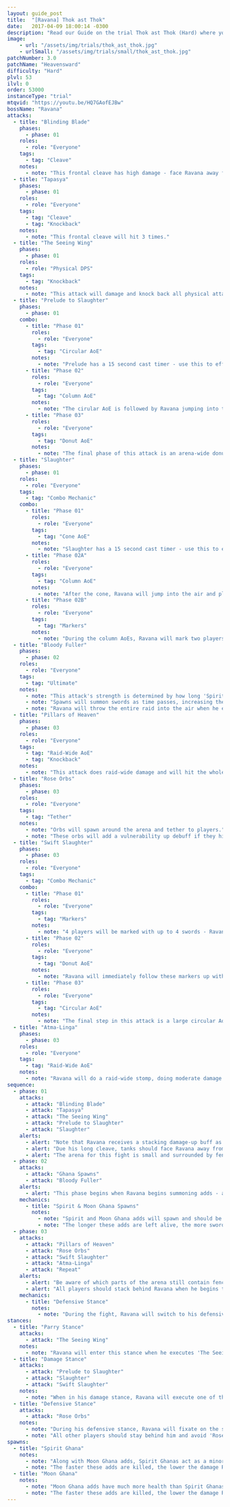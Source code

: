 ```yaml
---
layout: guide_post
title:  "[Ravana] Thok ast Thok"
date:   2017-04-09 18:00:14 -0300
description: "Read our Guide on the trial Thok ast Thok (Hard) where you'll face off against Ravana."
image:
    - url: "/assets/img/trials/thok_ast_thok.jpg"
    - urlSmall: "/assets/img/trials/small/thok_ast_thok.jpg"
patchNumber: 3.0
patchName: "Heavensward"
difficulty: "Hard"
plvl: 53
ilvl: 0
order: 53000
instanceType: "trial"
mtqvid: "https://youtu.be/HQ7GAofEJBw"
bossName: "Ravana"
attacks:
  - title: "Blinding Blade"
    phases:
      - phase: 01
    roles:
      - role: "Everyone"
    tags:
      - tag: "Cleave"
    notes:
      - note: "This frontal cleave has high damage - face Ravana away from the raid."
  - title: "Tapasya"
    phases:
      - phase: 01
    roles:
      - role: "Everyone"
    tags:
      - tag: "Cleave"
      - tag: "Knockback"
    notes:
      - note: "This frontal cleave will hit 3 times."
  - title: "The Seeing Wing"
    phases:
      - phase: 01
    roles:
      - role: "Physical DPS"
    tags:
      - tag: "Knockback"
    notes:
      - note: "This attack will damage and knock back all physical attacks."
  - title: "Prelude to Slaughter"
    phases:
      - phase: 01
    combo:
      - title: "Phase 01"
        roles:
          - role: "Everyone"
        tags:
          - tag: "Circular AoE"
        notes:
          - note: "Prelude has a 15 second cast timer - use this to effectively move out of range to avoid Ravana's first large AoE spin."
      - title: "Phase 02"
        roles:
          - role: "Everyone"
        tags:
          - tag: "Column AoE"
        notes:
          - note: "The cirular AoE is followed by Ravana jumping into the air and placing many overlapping column AoEs all over the arena - run to a safe area to avoid damage."
      - title: "Phase 03"
        roles:
          - role: "Everyone"
        tags:
          - tag: "Donut AoE"
        notes:
          - note: "The final phase of this attack is an arena-wide donut AoE - run to the center of the arena to avoid damage."
  - title: "Slaughter"
    phases:
      - phase: 01
    roles:
      - role: "Everyone"
    tags:
      - tag: "Combo Mechanic"
    combo:
      - title: "Phase 01"
        roles:
          - role: "Everyone"
        tags:
          - tag: "Cone AoE"
        notes:
          - note: "Slaughter has a 15 second cast timer - use this to effectively move directly behind Ravana to avoid damage."
      - title: "Phase 02A"
        roles:
          - role: "Everyone"
        tags:
          - tag: "Column AoE"
        notes:
          - note: "After the cone, Ravana will jump into the air and place 2 column AoEs in an 'X' pattern - stand in the safe zones to avoid damage, but watch out for the purple markers placed on members of your party."
      - title: "Phase 02B"
        roles:
          - role: "Everyone"
        tags:
          - tag: "Markers"
        notes:
          - note: "During the column AoEs, Ravana will mark two players with larger purple AoEs - spread apart and avoid other players."
  - title: "Bloody Fuller"
    phases:
      - phase: 02
    roles:
      - role: "Everyone"
    tags:
      - tag: "Ultimate"
    notes:
      - note: "This attack's strength is determined by how long 'Spirit Ghana' and 'Moon Ghana' spawns are allowed to live."
      - note: "Spawns will summon swords as time passes, increasing the damage Bloody Fuller will do."
      - note: "Ravana will throw the entire raid into the air when he executes this attack."
  - title: "Pillars of Heaven"
    phases:
      - phase: 03
    roles:
      - role: "Everyone"
    tags:
      - tag: "Raid-Wide AoE"
      - tag: "Knockback"
    notes:
      - note: "This attack does raid-wide damage and will hit the whole team with knockback - use the remaining walls on the arena to keep from falling off."
  - title: "Rose Orbs"
    phases:
      - phase: 03
    roles:
      - role: "Everyone"
    tags:
      - tag: "Tether"
    notes:
      - note: "Orbs will spawn around the arena and tether to players."
      - note: "These orbs will add a vulnerability up debuff if they hit players - run away from them until the tether breaks."
  - title: "Swift Slaughter"
    phases:
      - phase: 03
    roles:
      - role: "Everyone"
    tags:
      - tag: "Combo Mechanic"
    combo:
      - title: "Phase 01"
        roles:
          - role: "Everyone"
        tags:
          - tag: "Markers"
        notes:
          - note: "4 players will be marked with up to 4 swords - Ravana will attack each player in the order of their sword marker (1, 2, 3, 4)."
      - title: "Phase 02"
        roles:
          - role: "Everyone"
        tags:
          - tag: "Donut AoE"
        notes:
          - note: "Ravana will immediately follow these markers up with a arena-wide donut AoE - run to the center to avoid taking damage."
      - title: "Phase 03"
        roles:
          - role: "Everyone"
        tags:
          - tag: "Circular AoE"
        notes:
          - note: "The final step in this attack is a large circular AoE - run towards the edge of the arena to avoid damage."
  - title: "Atma-Linga"
    phases:
      - phase: 03
    roles:
      - role: "Everyone"
    tags:
      - tag: "Raid-Wide AoE"
    notes:
      - note: "Ravana will do a raid-wide stomp, doing moderate damage."
sequence:
  - phase: 01
    attacks:
      - attack: "Blinding Blade"
      - attack: "Tapasya"
      - attack: "The Seeing Wing"
      - attack: "Prelude to Slaughter"
      - attack: "Slaughter"
    alerts:
      - alert: "Note that Ravana receives a stacking damage-up buff as the fight goes on - kill him as fast as possible."
      - alert: "Due his long cleave, tanks should face Ravana away from the raid at all times."
      - alert: "The arena for this fight is small and surrounded by fences that will be broken during the course of the fight - pay attention to whether the remaining fences are to avoid being knocked of the edge during 'Pillars of Heaven'."
  - phase: 02
    attacks:
      - attack: "Ghana Spawns"
      - attack: "Bloody Fuller"
    alerts:
      - alert: "This phase begins when Ravana begins summoning adds - all players should focus down these adds to prevent extra damage during Bloody Fuller."
    mechanics:
      - title: "Spirit & Moon Ghana Spawns"
        notes:
          - note: "Spirit and Moon Ghana adds will spawn and should be focused down as fast as possible - note that Moon Ghanas have much more health."
          - note: "The longer these adds are left alive, the more swords will spawn, increasing 'Bloody Fuller's' damage."
  - phase: 03
    attacks:
      - attack: "Pillars of Heaven"
      - attack: "Rose Orbs"
      - attack: "Swift Slaughter"
      - attack: "Atma-Linga"
      - attack: "Repeat"
    alerts:
      - alert: "Be aware of which parts of the arena still contain fences - you'll need them to prevent yourself from falling off during 'Pillars of Heaven'."
      - alert: "All players should stack behind Ravana when he begins to cast 'Swift Slaughter' to avoid damage."
    mechanics:
      - title: "Defensive Stance"
        notes:
          - note: "During the fight, Ravana will switch to his defensive stance and focus the second threat target - tanks should keep him facing away from the raid while everyone else stacks behind him."
stances:
  - title: "Parry Stance"
    attacks:
      - attack: "The Seeing Wing"
    notes:
      - note: "Ravana will enter this stance when he executes 'The Seeing Wing' - physical damage dealers should be wary of knockback."
  - title: "Damage Stance"
    attacks:
      - attack: "Prelude to Slaughter"
      - attack: "Slaughter"
      - attack: "Swift Slaughter"
    notes:
      - note: "When in his damage stance, Ravana will execute one of the 3 slaughter attacks - pay attention to his cast bar to prepare for the appropriate one."
  - title: "Defensive Stance"
    attacks:
      - attack: "Rose Orbs"
    notes:
      - note: "During his defensive stance, Ravana will fixate on the second threat target."
      - note: "All other players should stay behind him and avoid 'Rose Orb' tethers as necessary."
spawns:
  - title: "Spirit Ghana"
    notes:
      - note: "Along with Moon Ghana adds, Spirit Ghanas act as a minor DPS check."
      - note: "The faster these adds are killed, the lower the damage Ravana will do when he executes 'Bloody Fuller'."
  - title: "Moon Ghana"
    notes:
      - note: "Moon Ghana adds have much more health than Spirit Ghanas and act as a minor DPS check."
      - note: "The faster these adds are killed, the lower the damage Ravana will do when he executes 'Bloody Fuller'."
---
```

